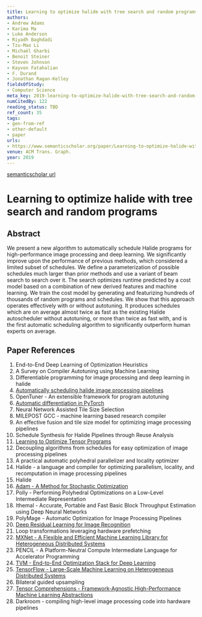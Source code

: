 ```yaml
---
title: Learning to optimize halide with tree search and random programs
authors:
- Andrew Adams
- Karima Ma
- Luke Anderson
- Riyadh Baghdadi
- Tzu-Mao Li
- Michaël Gharbi
- Benoit Steiner
- Steven Johnson
- Kayvon Fatahalian
- F. Durand
- Jonathan Ragan-Kelley
fieldsOfStudy:
- Computer Science
meta_key: 2019-learning-to-optimize-halide-with-tree-search-and-random-programs
numCitedBy: 122
reading_status: TBD
ref_count: 35
tags:
- gen-from-ref
- other-default
- paper
urls:
- https://www.semanticscholar.org/paper/Learning-to-optimize-halide-with-tree-search-and-Adams-Ma/f90a7bc396e205b204d5d6066a10162f84b128f9?sort=total-citations
venue: ACM Trans. Graph.
year: 2019
---
```


[semanticscholar url](https://www.semanticscholar.org/paper/Learning-to-optimize-halide-with-tree-search-and-Adams-Ma/f90a7bc396e205b204d5d6066a10162f84b128f9?sort=total-citations)

# Learning to optimize halide with tree search and random programs

## Abstract

We present a new algorithm to automatically schedule Halide programs for high-performance image processing and deep learning. We significantly improve upon the performance of previous methods, which considered a limited subset of schedules. We define a parameterization of possible schedules much larger than prior methods and use a variant of beam search to search over it. The search optimizes runtime predicted by a cost model based on a combination of new derived features and machine learning. We train the cost model by generating and featurizing hundreds of thousands of random programs and schedules. We show that this approach operates effectively with or without autotuning. It produces schedules which are on average almost twice as fast as the existing Halide autoscheduler without autotuning, or more than twice as fast with, and is the first automatic scheduling algorithm to significantly outperform human experts on average.

## Paper References

1. End-to-End Deep Learning of Optimization Heuristics
2. A Survey on Compiler Autotuning using Machine Learning
3. Differentiable programming for image processing and deep learning in halide
4. [Automatically scheduling halide image processing pipelines](2016-automatically-scheduling-halide-image-processing-pipelines.md)
5. OpenTuner - An extensible framework for program autotuning
6. [Automatic differentiation in PyTorch](2017-automatic-differentiation-in-pytorch.md)
7. Neural Network Assisted Tile Size Selection
8. MILEPOST GCC - machine learning based research compiler
9. An effective fusion and tile size model for optimizing image processing pipelines
10. Schedule Synthesis for Halide Pipelines through Reuse Analysis
11. [Learning to Optimize Tensor Programs](2018-learning-to-optimize-tensor-programs.md)
12. Decoupling algorithms from schedules for easy optimization of image processing pipelines
13. A practical automatic polyhedral parallelizer and locality optimizer
14. Halide - a language and compiler for optimizing parallelism, locality, and recomputation in image processing pipelines
15. Halide
16. [Adam - A Method for Stochastic Optimization](2015-adam-a-method-for-stochastic-optimization.md)
17. Polly - Performing Polyhedral Optimizations on a Low-Level Intermediate Representation
18. Ithemal - Accurate, Portable and Fast Basic Block Throughput Estimation using Deep Neural Networks
19. PolyMage - Automatic Optimization for Image Processing Pipelines
20. [Deep Residual Learning for Image Recognition](2016-deep-residual-learning-for-image-recognition.md)
21. Loop transformations leveraging hardware prefetching
22. [MXNet - A Flexible and Efficient Machine Learning Library for Heterogeneous Distributed Systems](2015-mxnet.md)
23. PENCIL - A Platform-Neutral Compute Intermediate Language for Accelerator Programming
24. [TVM - End-to-End Optimization Stack for Deep Learning](2018-tvm-stack.md)
25. [TensorFlow - Large-Scale Machine Learning on Heterogeneous Distributed Systems](2016-tensorflow-large-scale-machine-learning-on-heterogeneous-distributed-systems.md)
26. Bilateral guided upsampling
27. [Tensor Comprehensions - Framework-Agnostic High-Performance Machine Learning Abstractions](2018-tensor-comprehensions-framework-agnostic-high-performance-machine-learning-abstractions.md)
28. Darkroom - compiling high-level image processing code into hardware pipelines
